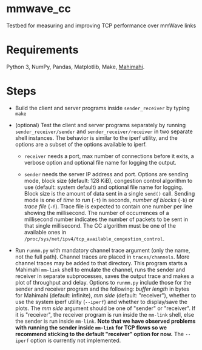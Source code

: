 # mmwave_cc
Testbed for measuring and improving TCP performance over mmWave links

# Requirements
Python 3, NumPy, Pandas, Matplotlib, Make,
[Mahimahi](mahimahi.mit.edu).

# Steps
- Build the client and server programs inside `sender_receiver` by
  typing `make`

- (optional) Test the client and server programs separately by running
  `sender_receiver/sender` and `sender_receiver/receiver` in two
  separate shell instances. The behavior is similar to the iperf
  utility, and the options are a subset of the options available to
  iperf.
  
  - `receiver` needs a port, max number of connections before it
    exits, a verbose option and optional file name for logging the
    output.

  - `sender` needs the server IP address and port. Options are sending
    mode, block size (default: 128 KiB), congestion control algorithm
    to use (default: system default) and optional file name for
    logging. Block size is the amount of data sent in a single
    `send()` call. Sending mode is one of _time to run_ (`-t`) in
    seconds, _number of blocks_ (`-b`) or _trace file_ (`-f`). Trace
    file is expected to contain one number per line showing the
    millisecond. The number of occurrences of a millisecond number
    indicates the number of packets to be sent in that single
    millisecond. The CC algorithm must be one of the available ones in
    `/proc/sys/net/ipv4/tcp_available_congestion_control`.
		
- Run `runmm.py` with mandatory channel trace argument (only the name,
  not the full path). Channel traces are placed in
  `traces/channels`. More channel traces may be added to that
  directory. This program starts a Mahimahi `mm-link` shell to emulate
  the channel, runs the sender and receiver in separate subprocesses,
  saves the output trace and makes a plot of throughput and
  delay. Options to `runmm.py` include those for the sender and
  receiver program and the following: _buffer length_ in bytes for
  Mahimahi (default: infinite), _mm side_ (default: "receiver"),
  whether to use the system iperf utility (`--iperf`) and whether to
  display/save the plots. The _mm side_ argument should be one of
  "sender" or "receiver". If it is "receiver", the receiver program is
  run inside the `mm-link` shell, else the sender is run inside
  `mm-link`. **Note that we have observed problems with running the
  sender inside `mm-link` for TCP flows so we recommend sticking to
  the default "receiver" option for now.** The `--iperf` option is
  currently not implemented.
